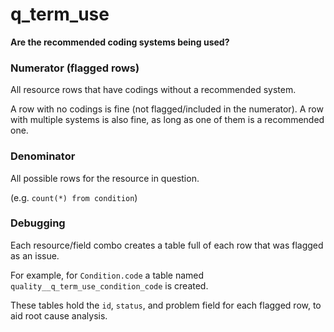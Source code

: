 # q_term_use

**Are the recommended coding systems being used?**

### Numerator (flagged rows)

All resource rows that have codings without a recommended system.

A row with no codings is fine (not flagged/included in the numerator).
A row with multiple systems is also fine,
as long as one of them is a recommended one.

### Denominator

All possible rows for the resource in question.

(e.g. `count(*) from condition`)

### Debugging

Each resource/field combo creates a table full of each row
that was flagged as an issue.

For example, for `Condition.code` a table named
`quality__q_term_use_condition_code` is created.

These tables hold the `id`, `status`, and problem field for each flagged row,
to aid root cause analysis.
